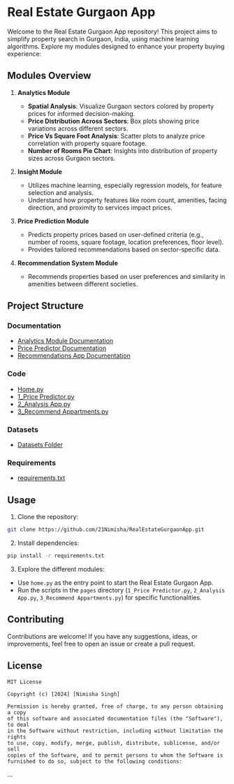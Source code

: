 # Real Estate Gurgaon App

Welcome to the Real Estate Gurgaon App repository! This project aims to simplify property search in Gurgaon, India, using machine learning algorithms. Explore my modules designed to enhance your property buying experience:

## Modules Overview

1. **Analytics Module**
   - **Spatial Analysis**: Visualize Gurgaon sectors colored by property prices for informed decision-making.
   - **Price Distribution Across Sectors**: Box plots showing price variations across different sectors.
   - **Price Vs Square Foot Analysis**: Scatter plots to analyze price correlation with property square footage.
   - **Number of Rooms Pie Chart**: Insights into distribution of property sizes across Gurgaon sectors.

2. **Insight Module**
   - Utilizes machine learning, especially regression models, for feature selection and analysis.
   - Understand how property features like room count, amenities, facing direction, and proximity to services impact prices.

3. **Price Prediction Module**
   - Predicts property prices based on user-defined criteria (e.g., number of rooms, square footage, location preferences, floor level).
   - Provides tailored recommendations based on sector-specific data.

4. **Recommendation System Module**
   - Recommends properties based on user preferences and similarity in amenities between different societies.


## Project Structure

### Documentation

- [Analytics Module Documentation](https://github.com/21Nimisha/RealEstateGurgaonApp/blob/main/docs/analytics_module.md)
- [Price Predictor Documentation](https://github.com/21Nimisha/RealEstateGurgaonApp/blob/main/docs/price_predictor.md)
- [Recommendations App Documentation](https://github.com/21Nimisha/RealEstateGurgaonApp/blob/main/docs/recommendations_app.md)

### Code

- [Home.py](https://github.com/21Nimisha/RealEstateGurgaonApp/blob/main/home.py)
- [1_Price Predictor.py](https://github.com/21Nimisha/RealEstateGurgaonApp/blob/main/pages/1_Price%20Predictor.py)
- [2_Analysis App.py](https://github.com/21Nimisha/RealEstateGurgaonApp/blob/main/pages/2_Analysis%20App.py)
- [3_Recommend Appartments.py](https://github.com/21Nimisha/RealEstateGurgaonApp/blob/main/pages/3_Recommend%20Appartments.py)

### Datasets

- [Datasets Folder](https://github.com/21Nimisha/RealEstateGurgaonApp/tree/main/datasets)

### Requirements

- [requirements.txt](https://github.com/21Nimisha/RealEstateGurgaonApp/blob/main/requirements.txt)

## Usage

1. Clone the repository:

 ```bash
git clone https://github.com/21Nimisha/RealEstateGurgaonApp.git
 ```


2. Install dependencies:

 ```bash
pip install -r requirements.txt
```

3. Explore the different modules:
- Use `home.py` as the entry point to start the Real Estate Gurgaon App.
- Run the scripts in the `pages` directory (`1_Price Predictor.py`, `2_Analysis App.py`, `3_Recommend Appartments.py`) for specific functionalities.

## Contributing

Contributions are welcome! If you have any suggestions, ideas, or improvements, feel free to open an issue or create a pull request.

## License
```plaintext
MIT License

Copyright (c) [2024] [Nimisha Singh]

Permission is hereby granted, free of charge, to any person obtaining a copy
of this software and associated documentation files (the "Software"), to deal
in the Software without restriction, including without limitation the rights
to use, copy, modify, merge, publish, distribute, sublicense, and/or sell
copies of the Software, and to permit persons to whom the Software is
furnished to do so, subject to the following conditions:
 ```
...
